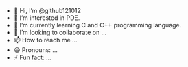 - 👋 Hi, I’m @github121012
- 👀 I’m interested in PDE.
- 🌱 I’m currently learning C and C++ programming language.
- 💞️ I’m looking to collaborate on ...
- 📫 How to reach me ...
- 😄 Pronouns: ...
- ⚡ Fun fact: ...

<!---
github121012/github121012 is a ✨ special ✨ repository because its `README.md` (this file) appears on your GitHub profile.
You can click the Preview link to take a look at your changes.
--->
